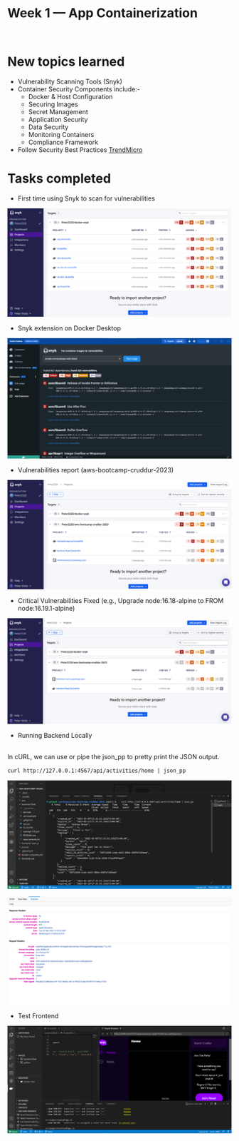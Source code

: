 # Week 1 — App Containerization
<br />

# New topics learned
 - Vulnerability Scanning Tools (Snyk)
 - Container Security Components include:-
     - Docker & Host Configuration
     - Securing Images
     - Secret Management
     - Application Security
     - Data Security
     - Monitoring Containers
     - Compliance Framework
 - Follow Security Best Practices [TrendMicro](https://www.trendmicro.com/en_us/devops/22/b/container-security-best-practices.html)
# Tasks completed
 -  First time using Snyk to scan for vulnerabilities
 
   ![Docker Snyk](Week1/Docker%20Snyk.png) 
   
 -  Snyk extension on Docker Desktop

   ![Snyk Docker Desktop Example](Week1/Snyk%20Docker%20Desktop%20Example.png)
   
 -  Vulnerabilities report (aws-bootcamp-cruddur-2023)

   ![Snyk Report](Week1/Snyk%20Report.png)

 -  Critical Vulnerabilities Fixed (e.g., Upgrade node:16.18-alpine to FROM node:16.19.1-alpine)
 
   ![Fix Critical Vulnerabilities](Week1/Fix%20Critical%20Vulnerabilities.png) 

 -  Running Backend Locally
   <br />
   In cURL, we can use or pipe the json_pp to pretty print the JSON output.

   ```
   curl http://127.0.0.1:4567/api/activities/home | json_pp
   ```
   
   ![BackEnd App Running 1](Week1/BackEnd%20App%20Running%201.png)
   
   ![BackEnd App Running 2](Week1/BackEnd%20App%20Running%202.png)
   
   
 -  Test Frontend 

   ![FrontEnd Running](Week1/FrontEnd%20Running.png)
